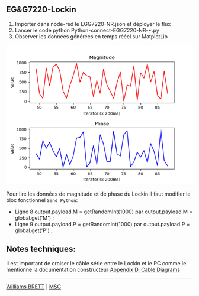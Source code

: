 ## EG&G7220-Lockin

1. Importer dans node-red le EGG7220-NR.json et déployer le flux
2. Lancer le code python Python-connect-EGG7220-NR-*.py
3. Observer les données générées en temps rééel sur MatplotLib

![Données générées](https://github.com/williams040315/MSC-Lab/blob/main/01-Banc-de-mesure-vrille/EG%26G7220-Lockin/Figure_1.png)

Pour lire les données de magnitude et de phase du Lockin il faut modifier le bloc fonctionnel `Send Python`:
* Ligne 8 output.payload.M = getRandomInt(1000) par output.payload.M = global.get('M') ; 
* Ligne 9 output.payload.P = getRandomInt(1000) par output.payload.P = global.get('P') ;

## Notes techniques: 
Il est important de croiser le câble série entre le Lockin et le PC comme le mentionne la documentation constructeur [Appendix D, Cable Diagrams](https://github.com/williams040315/MSC-Lab/blob/main/01-Banc-de-mesure-vrille/Docs/manual-7220-EG%26G%5B35%5D.pdf)

------------------------------------------------------------------------------------------------------------------------------------------
[Williams BRETT](williams.brett@univ-paris-diderot.fr) | [MSC](http://www.msc.univ-paris-diderot.fr/)
